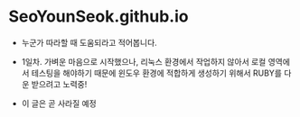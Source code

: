# SeoYounSeok.github.io
- 누군가 따라할 때 도움되라고 적어봅니다.

- 1일차. 
  가벼운 마음으로 시작했으나, 리눅스 환경에서 작업하지 않아서 로컬 영역에서 테스팅을 해야하기 때문에 윈도우 환경에 적합하게 생성하기 위해서 RUBY를 다운 받으려고 노력중! 
  
 - 이 글은 곧 사라질 예정

